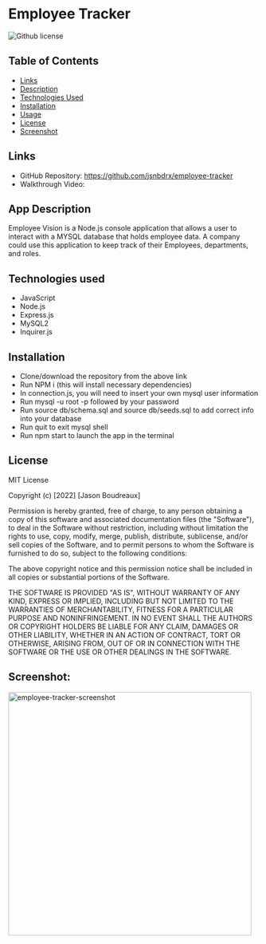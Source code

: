 # Employee Tracker

![Github license](http://img.shields.io/badge/license-MIT-blue.svg)

 ## Table of Contents
  * [Links](#links)
  * [Description](#app-descriptino)
  * [Technologies Used](#technologies-used)
  * [Installation](#installation)
  * [Usage](#usage)
  * [License](#license)
  * [Screenshot](#screenshot)

## Links

* GitHub Repository: https://github.com/jsnbdrx/employee-tracker
* Walkthrough Video: 

## App Description

Employee Vision is a Node.js console application that allows a user to interact with a MYSQL database that holds employee data. A company could use this application to keep track of their Employees, departments, and roles.

## Technologies used

* JavaScript
* Node.js
* Express.js
* MySQL2
* Inquirer.js

## Installation

 * Clone/download the repository from the above link
 * Run NPM i (this will install necessary dependencies)
 * In connection.js, you will need to insert your own mysql user information
 * Run mysql -u root -p followed by your password
 * Run source db/schema.sql and source db/seeds.sql to add correct info into your database
 * Run quit to exit mysql shell
 * Run npm start to launch the app in the terminal

## License

MIT License

Copyright (c) [2022] [Jason Boudreaux]

Permission is hereby granted, free of charge, to any person obtaining a copy of this software and associated documentation files (the "Software"), to deal in the Software without restriction, including without limitation the rights to use, copy, modify, merge, publish, distribute, sublicense, and/or sell copies of the Software, and to permit persons to whom the Software is furnished to do so, subject to the following conditions:

The above copyright notice and this permission notice shall be included in all copies or substantial portions of the Software.

THE SOFTWARE IS PROVIDED "AS IS", WITHOUT WARRANTY OF ANY KIND, EXPRESS OR IMPLIED, INCLUDING BUT NOT LIMITED TO THE WARRANTIES OF MERCHANTABILITY, FITNESS FOR A PARTICULAR PURPOSE AND NONINFRINGEMENT. IN NO EVENT SHALL THE AUTHORS OR COPYRIGHT HOLDERS BE LIABLE FOR ANY CLAIM, DAMAGES OR OTHER LIABILITY, WHETHER IN AN ACTION OF CONTRACT, TORT OR OTHERWISE, ARISING FROM, OUT OF OR IN CONNECTION WITH THE SOFTWARE OR THE USE OR OTHER DEALINGS IN THE SOFTWARE.

## Screenshot:

<img width="488" alt="employee-tracker-screenshot" src="https://user-images.githubusercontent.com/91853630/152730807-bb3c17ff-222e-48e6-83cf-8f521ad2dea0.png">
